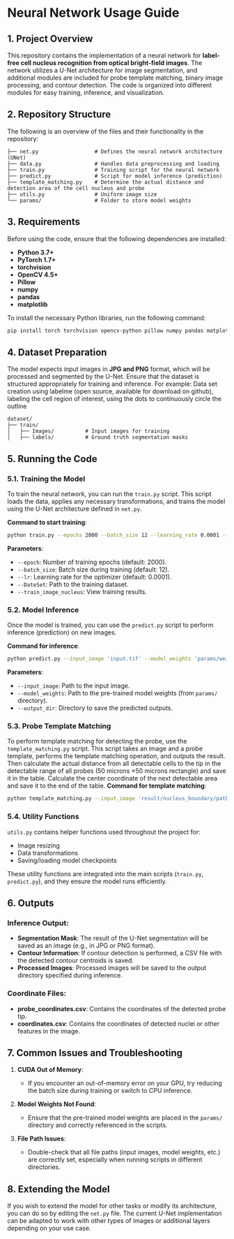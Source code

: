 
# Neural Network Usage Guide

## 1. Project Overview

This repository contains the implementation of a neural network for **label-free cell nucleus recognition from optical bright-field images**. The network utilizes a U-Net architecture for image segmentation, and additional modules are included for probe template matching, binary image processing, and contour detection. The code is organized into different modules for easy training, inference, and visualization.

## 2. Repository Structure

The following is an overview of the files and their functionality in the repository:

```
├── net.py                  # Defines the neural network architecture (UNet)
├── data.py                 # Handles data preprocessing and loading
├── train.py                # Training script for the neural network
├── predict.py              # Script for model inference (prediction)
├── template_matching.py    # Determine the actual distance and detection area of the cell nucleus and probe
├── utils.py                # Uniform image size
└── params/                 # Folder to store model weights
```

## 3. Requirements

Before using the code, ensure that the following dependencies are installed:

- **Python 3.7+**
- **PyTorch 1.7+**
- **torchvision**
- **OpenCV 4.5+**
- **Pillow**
- **numpy**
- **pandas**
- **matplotlib**

To install the necessary Python libraries, run the following command:

```bash
pip install torch torchvision opencv-python pillow numpy pandas matplotlib
```

## 4. Dataset Preparation

The model expects input images in **JPG and PNG** format, which will be processed and segmented by the U-Net. Ensure that the dataset is structured appropriately for training and inference. For example:
Data set creation using labelme (open source, available for download on github), labeling the cell region of interest, using the dots to continuously circle the outline
```
dataset/
├── train/
│   ├── Images/          # Input images for training
│   ├── labels/          # Ground truth segmentation masks

```

## 5. Running the Code

### 5.1. Training the Model

To train the neural network, you can run the `train.py` script. This script loads the data, applies any necessary transformations, and trains the model using the U-Net architecture defined in `net.py`.

**Command to start training**:

```bash
python train.py --epochs 2000 --batch_size 12 --learning_rate 0.0001 --train_dir dataset/train --val_dir dataset/val
```

**Parameters**:
- `--epoch`: Number of training epochs (default: 2000).
- `--batch_size`: Batch size during training (default: 12).
- `--lr`: Learning rate for the optimizer (default: 0.0001).
- `--DateSet`: Path to the training dataset.
- `--train_image_nucleus`: View training results.

### 5.2. Model Inference

Once the model is trained, you can use the `predict.py` script to perform inference (prediction) on new images.

**Command for inference**:

```bash
python predict.py --input_image 'input.tif' --model_weights 'params/weights.pth' --output_dir 'result/'
```

**Parameters**:
- `--input_image`: Path to the input image.
- `--model_weights`: Path to the pre-trained model weights (from `params/` directory).
- `--output_dir`: Directory to save the predicted outputs.

### 5.3. Probe Template Matching

To perform template matching for detecting the probe, use the `template_matching.py` script. This script takes an image and a probe template, performs the template matching operation, and outputs the result.
Then calculate the actual distance from all detectable cells to the tip in the detectable range of all probes (50 microns ×50 microns rectangle) and save it in the table. Calculate the center coordinate of 
   the next detectable area and save it to the end of the table.
**Command for template matching**:

```bash
python template_matching.py --input_image 'result/nucleus_boundary/path_to_original_image.jpg' --probe_image 'Probe.tif' --output_path 'box_image/box_image_result.tif'
```

### 5.4. Utility Functions

`utils.py` contains helper functions used throughout the project for:
- Image resizing
- Data transformations
- Saving/loading model checkpoints

These utility functions are integrated into the main scripts (`train.py`, `predict.py`), and they ensure the model runs efficiently.

## 6. Outputs

### Inference Output:
- **Segmentation Mask**: The result of the U-Net segmentation will be saved as an image (e.g., in JPG or PNG format).
- **Contour Information**: If contour detection is performed, a CSV file with the detected contour centroids is saved.
- **Processed Images**: Processed images will be saved to the output directory specified during inference.

### Coordinate Files:
- **probe_coordinates.csv**: Contains the coordinates of the detected probe tip.
- **coordinates.csv**: Contains the coordinates of detected nuclei or other features in the image.

## 7. Common Issues and Troubleshooting

1. **CUDA Out of Memory**:
   - If you encounter an out-of-memory error on your GPU, try reducing the batch size during training or switch to CPU inference.

2. **Model Weights Not Found**:
   - Ensure that the pre-trained model weights are placed in the `params/` directory and correctly referenced in the scripts.

3. **File Path Issues**:
   - Double-check that all file paths (input images, model weights, etc.) are correctly set, especially when running scripts in different directories.

## 8. Extending the Model

If you wish to extend the model for other tasks or modify its architecture, you can do so by editing the `net.py` file. The current U-Net implementation can be adapted to work with other types of images or additional layers depending on your use case.


